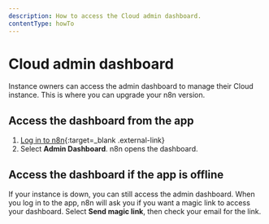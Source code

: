 ```yaml
---
description: How to access the Cloud admin dashboard.
contentType: howTo
---
```


# Cloud admin dashboard

Instance owners can access the admin dashboard to manage their Cloud instance. This is where you can upgrade your n8n version.

## Access the dashboard from the app

1. [Log in to n8n](https://app.cloud.n8n/login){:target=_blank .external-link}
1. Select **Admin Dashboard**. n8n opens the dashboard.

## Access the dashboard if the app is offline

If your instance is down, you can still access the admin dashboard. When you log in to the app, n8n will ask you if you want a magic link to access your dashboard. Select **Send magic link**, then check your email for the link.
